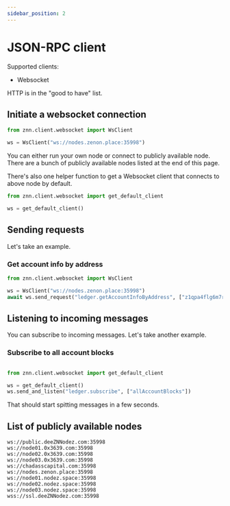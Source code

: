 ```yaml
---
sidebar_position: 2
---
```


# JSON-RPC client

Supported clients:

- Websocket

HTTP is in the "good to have" list.

## Initiate a websocket connection

```python
from znn.client.websocket import WsClient

ws = WsClient("ws://nodes.zenon.place:35998")
```

You can either run your own node or connect to publicly available node. There are a bunch of publicly available nodes listed at the end of this page.

There's also one helper function to get a Websocket client that connects to above node by default.

```python
from znn.client.websocket import get_default_client

ws = get_default_client()
```

## Sending requests

Let's take an example.

### Get account info by address

```python
from znn.client.websocket import WsClient

ws = WsClient("ws://nodes.zenon.place:35998")
await ws.send_request("ledger.getAccountInfoByAddress", ["z1qpa4flg6m7r27rvpyturavecmemkxh7ms8vrp7"])
```

## Listening to incoming messages

You can subscribe to incoming messages. Let's take another example.

### Subscribe to all account blocks

```python

from znn.client.websocket import get_default_client

ws = get_default_client()
ws.send_and_listen("ledger.subscribe", ["allAccountBlocks"])
```

That should start spitting messages in a few seconds.

## List of publicly available nodes

```
ws://public.deeZNNodez.com:35998
ws://node01.0x3639.com:35998
ws://node02.0x3639.com:35998
ws://node03.0x3639.com:35998
ws://chadasscapital.com:35998
ws://nodes.zenon.place:35998
ws://node01.nodez.space:35998
ws://node02.nodez.space:35998
ws://node03.nodez.space:35998
wss://ssl.deeZNNodez.com:35998
```
